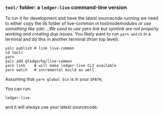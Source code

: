 ### `tool/` folder: a `ledger-live` command-line version

To run it for development and have the latest sourcecode running we need to either copy the lib folder of live-common in tool/node*modules or use something like yalc. \_We used to use yarn link but symlink are not properly working and creating dup issues.*
You likely want to run `yarn watch` in a terminal and do this in another terminal (from top level):

```
yalc publish # link live-common
cd tool/
yarn
yalc add @ledgerhq/live-common
yarn link    # will make ledger-live CLI available
yarn watch   # incremental build as well
```

Assuming that `yarn global bin` is in your `$PATH`,

You can run:

```
ledger-live
```

and it will always use your latest sourcecode.
